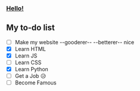 ### [Hello!](https://r74n.com/hello/)

## My to-do list
- [ ] Make my website --gooderer-- --betterer-- nice
- [x] Learn HTML
- [X] Learn JS
- [ ] Learn CSS
- [X] Learn Python
- [ ] Get a Job 😥
- [ ] Become Famous
